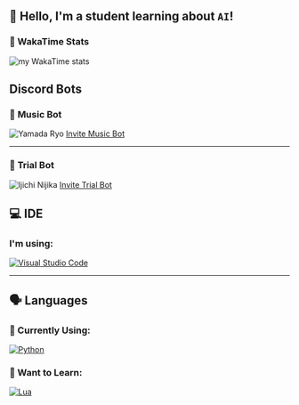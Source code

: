 ## 👋 Hello, I'm a student learning about `AI`!

### 📝 WakaTime Stats
![my WakaTime stats](https://github-readme-stats.vercel.app/api/wakatime?username=pymood1)


## Discord Bots

### 🎵 **Music Bot** 
![Yamada Ryo](https://github.com/pymood1/Assets/raw/main/Nijika.png)
[Invite Music Bot](https://discord.com/oauth2/authorize?client_id=1297908060509044746&permissions=3147776&integration_type=0&scope=bot+applications.commands)

---

### 🤖 **Trial Bot**
![Ijichi Nijika](https://github.com/pymood1/Assets/raw/main/Ryo.png)
[Invite Trial Bot](https://discord.com/oauth2/authorize?client_id=1300068046613778453&permissions=2048&integration_type=0&scope=bot+applications.commands)


## 💻 IDE

### I'm using:
[![Visual Studio Code](https://img.shields.io/badge/Visual%20Studio%20Code-0078d7.svg?style=for-the-badge&logo=visual-studio-code&logoColor=white)](https://code.visualstudio.com/)

---

## 🗣️ Languages

### 🔧 Currently Using:
[![Python](https://img.shields.io/badge/python-3670A0?style=for-the-badge&logo=python&logoColor=ffdd54)](https://www.python.org/)

### 🌱 Want to Learn:
[![Lua](https://img.shields.io/badge/Lua-%232C2D72.svg?style=for-the-badge&logo=lua&logoColor=white)](https://www.lua.org/)
